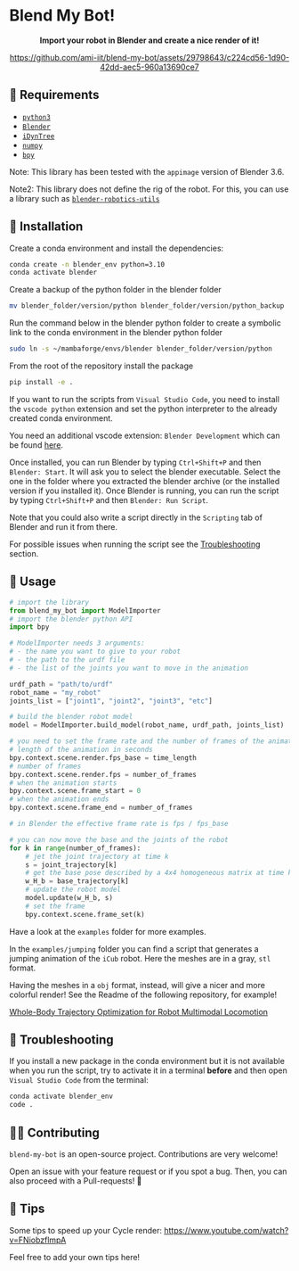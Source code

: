 # Blend My Bot!

<div align="center">

**Import your robot in Blender and create a nice render of it!**

https://github.com/ami-iit/blend-my-bot/assets/29798643/c224cd56-1d90-42dd-aec5-960a13690ce7

</div>

## 🐍 Requirements

- [`python3`](<https://wiki.python.org/moin/BeginnersGuide>)
- [`Blender`](<https://www.blender.org/download/>)
- [`iDynTree`](<https://github.com/robotology/idyntree>)
- [`numpy`](<https://numpy.org/>)
- [`bpy`](<https://pypi.org/project/bpy/>)

Note: This library has been tested with the `appimage` version of Blender 3.6.

Note2: This library does not define the rig of the robot. For this, you can use a library such as [`blender-robotics-utils`](https://github.com/robotology/blender-robotics-utils)

## 💾 Installation

Create a conda environment and install the dependencies:

```bash
conda create -n blender_env python=3.10
conda activate blender
```

Create a backup of the python folder in the blender folder

```bash
mv blender_folder/version/python blender_folder/version/python_backup
```

Run the command below in the blender python folder to create a symbolic link to the conda environment in the blender python folder

```bash
sudo ln -s ~/mambaforge/envs/blender blender_folder/version/python
```

From the root of the repository install the package

```bash
pip install -e .
```

If you want to run the scripts from `Visual Studio Code`, you need to install the `vscode python` extension and set the python interpreter to the already created conda environment.

You need an additional vscode extension: `Blender Development` which can be found [here](https://marketplace.visualstudio.com/items?itemName=JacquesLucke.blender-development).

Once installed, you can run Blender by typing `Ctrl+Shift+P` and then `Blender: Start`. It will ask you to select the blender executable. Select the one in the folder where you extracted the blender archive (or the installed version if you installed it). Once Blender is running, you can run the script by typing `Ctrl+Shift+P` and then `Blender: Run Script`.

Note that you could also write a script directly in the `Scripting` tab of Blender and run it from there.

For possible issues when running the script see the [Troubleshooting](#troubleshooting) section.

## 🚀 Usage

```python
# import the library
from blend_my_bot import ModelImporter
# import the blender python API
import bpy

# ModelImporter needs 3 arguments:
# - the name you want to give to your robot
# - the path to the urdf file
# - the list of the joints you want to move in the animation

urdf_path = "path/to/urdf"
robot_name = "my_robot"
joints_list = ["joint1", "joint2", "joint3", "etc"]

# build the blender robot model
model = ModelImporter.build_model(robot_name, urdf_path, joints_list)

# you need to set the frame rate and the number of frames of the animation
# length of the animation in seconds
bpy.context.scene.render.fps_base = time_length
# number of frames
bpy.context.scene.render.fps = number_of_frames
# when the animation starts
bpy.context.scene.frame_start = 0
# when the animation ends
bpy.context.scene.frame_end = number_of_frames

# in Blender the effective frame rate is fps / fps_base

# you can now move the base and the joints of the robot
for k in range(number_of_frames):
    # jet the joint trajectory at time k
    s = joint_trajectory[k]
    # get the base pose described by a 4x4 homogeneous matrix at time k
    w_H_b = base_trajectory[k]
    # update the robot model
    model.update(w_H_b, s)
    # set the frame
    bpy.context.scene.frame_set(k)
```

Have a look at the `examples` folder for more examples.

In the `examples/jumping` folder you can find a script that generates a jumping animation of the `iCub` robot. Here the meshes are in a gray, `stl` format.

Having the meshes in a `obj` format, instead, will give a nicer and more colorful render! See the Readme of the following repository, for example!

[Whole-Body Trajectory Optimization for Robot Multimodal Locomotion](<https://github.com/ami-iit/paper_lerario_2022_humanoids_planning-multimodal-locomotion>)

## 🦿 Troubleshooting

If you install a new package in the conda environment but it is not available when you run the script, try to activate it in a terminal **before** and then open `Visual Studio Code` from the terminal:

```bash
conda activate blender_env
code .
```

## 🦸‍♂️ Contributing

`blend-my-bot` is an open-source project. Contributions are very welcome!

Open an issue with your feature request or if you spot a bug. Then, you can also proceed with a Pull-requests! 🚀

## 📝 Tips

Some tips to speed up your Cycle render:
<https://www.youtube.com/watch?v=FNiobzflmpA>

Feel free to add your own tips here!
